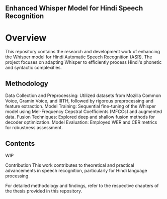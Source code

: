 ## Enhanced Whisper Model for Hindi Speech Recognition
# Overview
This repository contains the research and development work of enhancing the Whisper model for Hindi Automatic Speech Recognition (ASR). The project focuses on adapting Whisper to efficiently process Hindi's phonetic and syntactic complexities.

## Methodology
Data Collection and Preprocessing: Utilized datasets from Mozilla Common Voice, Gramin Voice, and IIITH, followed by rigorous preprocessing and feature extraction.
Model Training: Sequential fine-tuning of the Whisper model using Mel-Frequency Cepstral Coefficients (MFCCs) and augmented data.
Fusion Techniques: Explored deep and shallow fusion methods for decoder optimization.
Model Evaluation: Employed WER and CER metrics for robustness assessment.
## Contents
WIP

Contribution
This work contributes to theoretical and practical advancements in speech recognition, particularly for Hindi language processing.

For detailed methodology and findings, refer to the respective chapters of the thesis provided in this repository.
